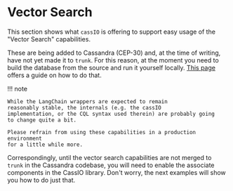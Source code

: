 # Vector Search

This section shows what `cassIO` is offering to support
easy usage of the "Vector Search" capabilities.

These are being added to Cassandra (CEP-30) and,
at the time of writing, have not yet made it to `trunk`.
For this reason, at the moment you need to build
the database from the source and run it yourself
locally. [This page](/local_db_setup) offers a guide on how to do that.

!!! note

    While the LangChain wrappers are expected to remain
    reasonably stable, the internals (e.g. the cassIO
    implementation, or the CQL syntax used therein) are probably going
    to change quite a bit.

    Please refrain from using these capabilities in a production environment
    for a little while more.

Correspondingly, until the vector search capabilities are not merged to
`trunk` in the Cassandra codebase, you will need to enable the associate
components in the CassIO library. Don't worry, the next examples will show you
how to do just that.